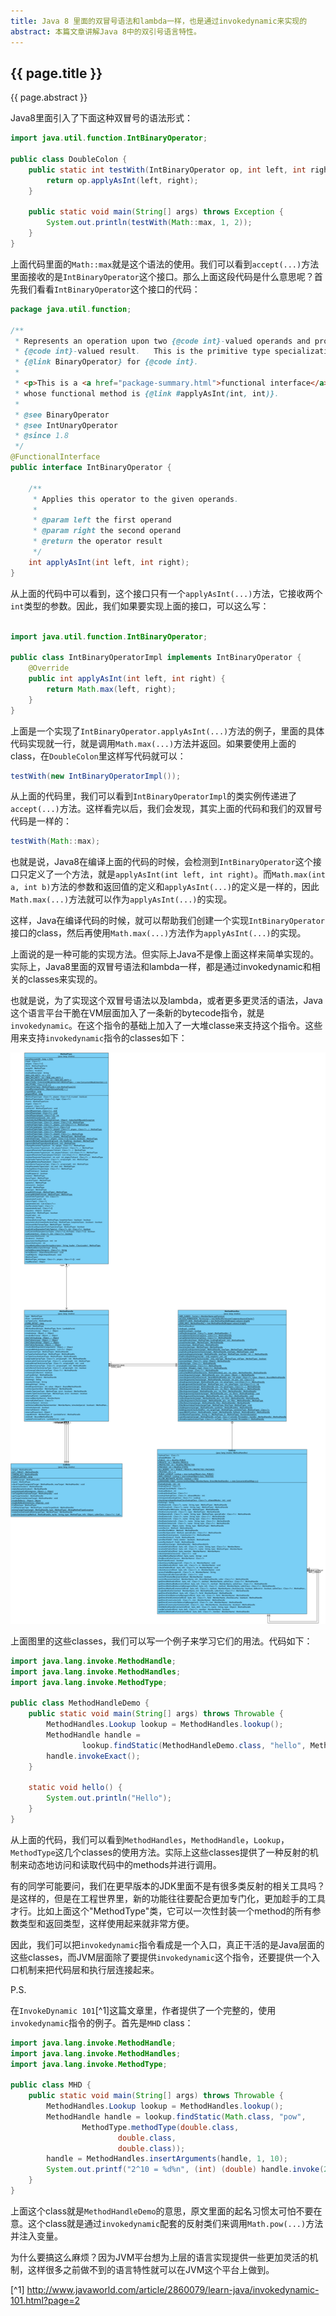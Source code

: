 ```yaml
---
title: Java 8 里面的双冒号语法和lambda一样，也是通过invokedynamic来实现的
abstract: 本篇文章讲解Java 8中的双引号语言特性。
---
```


## {{ page.title }}

{{ page.abstract }}

Java8里面引入了下面这种双冒号的语法形式：

```java
import java.util.function.IntBinaryOperator;

public class DoubleColon {
    public static int testWith(IntBinaryOperator op, int left, int right) {
        return op.applyAsInt(left, right);
    }

    public static void main(String[] args) throws Exception {
        System.out.println(testWith(Math::max, 1, 2));
    }
}
```

上面代码里面的`Math::max`就是这个语法的使用。我们可以看到`accept(...)`方法里面接收的是`IntBinaryOperator`这个接口。那么上面这段代码是什么意思呢？首先我们看看`IntBinaryOperator`这个接口的代码：

```java
package java.util.function;

/**
 * Represents an operation upon two {@code int}-valued operands and producing an
 * {@code int}-valued result.   This is the primitive type specialization of
 * {@link BinaryOperator} for {@code int}.
 *
 * <p>This is a <a href="package-summary.html">functional interface</a>
 * whose functional method is {@link #applyAsInt(int, int)}.
 *
 * @see BinaryOperator
 * @see IntUnaryOperator
 * @since 1.8
 */
@FunctionalInterface
public interface IntBinaryOperator {

    /**
     * Applies this operator to the given operands.
     *
     * @param left the first operand
     * @param right the second operand
     * @return the operator result
     */
    int applyAsInt(int left, int right);
}
```

从上面的代码中可以看到，这个接口只有一个`applyAsInt(...)`方法，它接收两个`int`类型的参数。因此，我们如果要实现上面的接口，可以这么写：

```java

import java.util.function.IntBinaryOperator;

public class IntBinaryOperatorImpl implements IntBinaryOperator {
    @Override
    public int applyAsInt(int left, int right) {
        return Math.max(left, right);
    }
}
```

上面是一个实现了`IntBinaryOperator.applyAsInt(...)`方法的例子，里面的具体代码实现就一行，就是调用`Math.max(...)`方法并返回。如果要使用上面的class，在`DoubleColon`里这样写代码就可以：

```java
testWith(new IntBinaryOperatorImpl());
```

从上面的代码里，我们可以看到`IntBinaryOperatorImpl`的类实例传递进了`accept(...)`方法。这样看完以后，我们会发现，其实上面的代码和我们的双冒号代码是一样的：

```java
testWith(Math::max);
```

也就是说，Java8在编译上面的代码的时候，会检测到`IntBinaryOperator`这个接口只定义了一个方法，就是`applyAsInt(int left, int right)`。而`Math.max(int a, int b)`方法的参数和返回值的定义和`applyAsInt(...)`的定义是一样的，因此`Math.max(...)`方法就可以作为`applyAsInt(...)`的实现。

这样，Java在编译代码的时候，就可以帮助我们创建一个实现`IntBinaryOperator`接口的class，然后再使用`Math.max(...)`方法作为`applyAsInt(...)`的实现。

上面说的是一种可能的实现方法。但实际上Java不是像上面这样来简单实现的。实际上，Java8里面的双冒号语法和lambda一样，都是通过invokedynamic和相关的classes来实现的。

也就是说，为了实现这个双冒号语法以及lambda，或者更多更灵活的语法，Java这个语言平台干脆在VM层面加入了一条新的bytecode指令，就是`invokedynamic`。在这个指令的基础上加入了一大堆classe来支持这个指令。这些用来支持`invokedynamic`指令的classes如下：

![/assets/jvm/relationship.png](/assets/jvm/relationship.png)

上面图里的这些classes，我们可以写一个例子来学习它们的用法。代码如下：

```java
import java.lang.invoke.MethodHandle;
import java.lang.invoke.MethodHandles;
import java.lang.invoke.MethodType;

public class MethodHandleDemo {
    public static void main(String[] args) throws Throwable {
        MethodHandles.Lookup lookup = MethodHandles.lookup();
        MethodHandle handle =
                lookup.findStatic(MethodHandleDemo.class, "hello", MethodType.methodType(void.class));
        handle.invokeExact();
    }

    static void hello() {
        System.out.println("Hello");
    }
}
```

从上面的代码，我们可以看到`MethodHandles`，`MethodHandle`，`Lookup`，`MethodType`这几个classes的使用方法。实际上这些classes提供了一种反射的机制来动态地访问和读取代码中的methods并进行调用。

有的同学可能要问，我们在更早版本的JDK里面不是有很多类反射的相关工具吗？是这样的，但是在工程世界里，新的功能往往要配合更加专门化，更加趁手的工具才行。比如上面这个"MethodType"类，它可以一次性封装一个method的所有参数类型和返回类型，这样使用起来就非常方便。

因此，我们可以把`invokedynamic`指令看成是一个入口，真正干活的是Java层面的这些classes，而JVM层面除了要提供`invokedynamic`这个指令，还要提供一个入口机制来把代码层和执行层连接起来。

P.S.

在`InvokeDynamic 101`[^1]这篇文章里，作者提供了一个完整的，使用`invokedynamic`指令的例子。首先是`MHD` class：

```java
import java.lang.invoke.MethodHandle;
import java.lang.invoke.MethodHandles;
import java.lang.invoke.MethodType;

public class MHD {
    public static void main(String[] args) throws Throwable {
        MethodHandles.Lookup lookup = MethodHandles.lookup();
        MethodHandle handle = lookup.findStatic(Math.class, "pow",
                MethodType.methodType(double.class,
                        double.class,
                        double.class));
        handle = MethodHandles.insertArguments(handle, 1, 10);
        System.out.printf("2^10 = %d%n", (int) (double) handle.invoke(2.0));
    }
}
```

上面这个class就是`MethodHandleDemo`的意思，原文里面的起名习惯太可怕不要在意。这个class就是通过`invokedynamic`配套的反射类们来调用`Math.pow(...)`方法并注入变量。

为什么要搞这么麻烦？因为JVM平台想为上层的语言实现提供一些更加灵活的机制，这样很多之前做不到的语言特性就可以在JVM这个平台上做到。

[^1] http://www.javaworld.com/article/2860079/learn-java/invokedynamic-101.html?page=2
